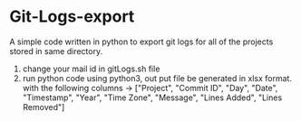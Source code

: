 # Git-Logs-export
A simple code written in python to export git logs for all of the projects stored in same directory.
1. change your mail id in gitLogs.sh file 
2. run python code using python3, out put file be generated in xlsx format. with the following columns ->
	["Project", "Commit ID", "Day", "Date", "Timestamp", "Year", "Time Zone", "Message", "Lines Added", "Lines Removed"]
